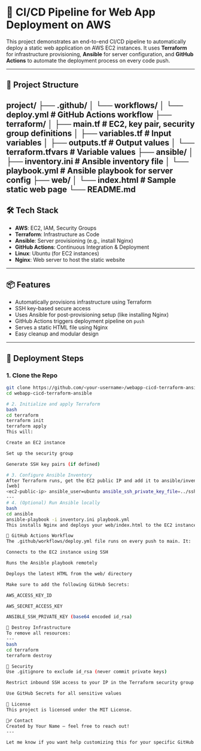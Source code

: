 # 🚀 CI/CD Pipeline for Web App Deployment on AWS

This project demonstrates an end-to-end CI/CD pipeline to automatically deploy a static web application on AWS EC2 instances. It uses **Terraform** for infrastructure provisioning, **Ansible** for server configuration, and **GitHub Actions** to automate the deployment process on every code push.

---

## 📁 Project Structure

project/
├── .github/
│ └── workflows/
│ └── deploy.yml # GitHub Actions workflow
├── terraform/
│ ├── main.tf # EC2, key pair, security group definitions
│ ├── variables.tf # Input variables
│ ├── outputs.tf # Output values
│ └── terraform.tfvars # Variable values
├── ansible/
│ ├── inventory.ini # Ansible inventory file
│ └── playbook.yml # Ansible playbook for server config
├── web/
│ └── index.html # Sample static web page
└── README.md
---

## 🛠️ Tech Stack

- **AWS**: EC2, IAM, Security Groups
- **Terraform**: Infrastructure as Code
- **Ansible**: Server provisioning (e.g., install Nginx)
- **GitHub Actions**: Continuous Integration & Deployment
- **Linux**: Ubuntu (for EC2 instances)
- **Nginx**: Web server to host the static website
  
---
## 📦 Features

- Automatically provisions infrastructure using Terraform
- SSH key-based secure access
- Uses Ansible for post-provisioning setup (like installing Nginx)
- GitHub Actions triggers deployment pipeline on `push`
- Serves a static HTML file using Nginx
- Easy cleanup and modular design

---

## 🚀 Deployment Steps

### 1. Clone the Repo

```bash
git clone https://github.com/<your-username>/webapp-cicd-terraform-ansible.git
cd webapp-cicd-terraform-ansible

# 2. Initialize and apply Terraform
bash
cd terraform
terraform init
terraform apply
This will:

Create an EC2 instance

Set up the security group

Generate SSH key pairs (if defined)

# 3. Configure Ansible Inventory
After Terraform runs, get the EC2 public IP and add it to ansible/inventory.ini:
[web]
<ec2-public-ip> ansible_user=ubuntu ansible_ssh_private_key_file=../ssh_key/id_rsa
---
# 4. (Optional) Run Ansible locally
bash
cd ansible
ansible-playbook -i inventory.ini playbook.yml
This installs Nginx and deploys your web/index.html to the EC2 instance.

🔄 GitHub Actions Workflow
The .github/workflows/deploy.yml file runs on every push to main. It:

Connects to the EC2 instance using SSH

Runs the Ansible playbook remotely

Deploys the latest HTML from the web/ directory

Make sure to add the following GitHub Secrets:

AWS_ACCESS_KEY_ID

AWS_SECRET_ACCESS_KEY

ANSIBLE_SSH_PRIVATE_KEY (base64 encoded id_rsa)

🧼 Destroy Infrastructure
To remove all resources:
---
bash
cd terraform
terraform destroy

🔐 Security
Use .gitignore to exclude id_rsa (never commit private keys)

Restrict inbound SSH access to your IP in the Terraform security group

Use GitHub Secrets for all sensitive values

📝 License
This project is licensed under the MIT License.

🙋‍♂️ Contact
Created by Your Name – feel free to reach out!
---

Let me know if you want help customizing this for your specific GitHub repo, name, or secrets configuration.
